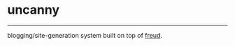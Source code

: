 uncanny
====
----

blogging/site-generation system built on top of [freud](https://github.com/jarofghosts/freud).